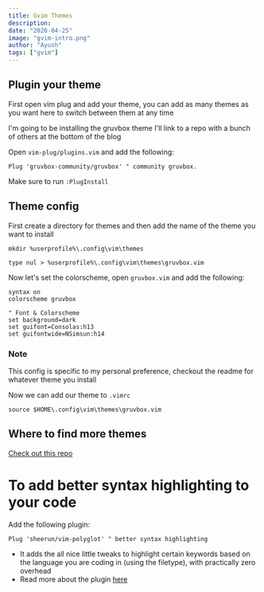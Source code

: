 ```yaml
---
title: Gvim Themes
description:
date: "2020-04-25"
image: "gvim-intro.png"
author: "Ayush"
tags: ["gvim"]
---
```


## Plugin your theme

First open vim plug and add your theme, you can add as many themes as you want here to switch between them at any time

I'm going to be installing the gruvbox theme I'll link to a repo with a bunch of others at the bottom of the blog

Open `vim-plug/plugins.vim` and add the following:

```
Plug 'gruvbox-community/gruvbox' " community gruvbox.
```

Make sure to run `:PlugInstall`

## Theme config

First create a directory for themes and then add the name of the theme you want to install

```
mkdir %userprofile%\.config\vim\themes

type nul > %userprofile%\.config\vim\themes\gruvbox.vim
```

Now let's set the colorscheme, open `gruvbox.vim` and add the following:

```
syntax on
colorscheme gruvbox

" Font & Colorscheme
set background=dark
set guifont=Consolas:h13
set guifontwide=NSimsun:h14
```

### Note

This config is specific to my personal preference, checkout the readme for whatever theme you install

Now we can add our theme to `.vimrc`

```
source $HOME\.config\vim\themes\gruvbox.vim
```

## Where to find more themes

[Check out this repo](https://github.com/rafi/awesome-vim-colorschemes)


# To add better syntax highlighting to your code

Add the following plugin:

```
Plug 'sheerun/vim-polyglot' " better syntax highlighting
```
- It adds the all nice little tweaks to highlight certain keywords based on the language you are coding in (using the filetype), with practically zero overhead
- Read more about the plugin [here](https://github.com/sheerun/vim-polyglot)
